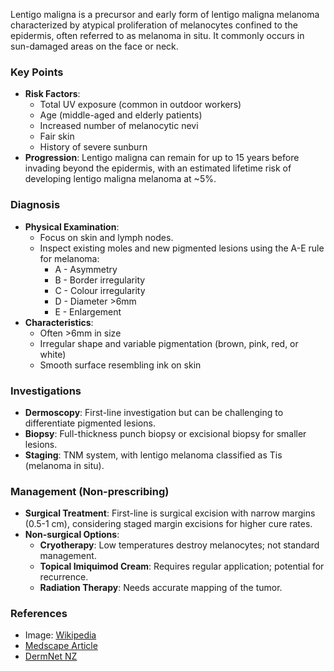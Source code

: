 Lentigo maligna is a precursor and early form of lentigo maligna melanoma characterized by atypical proliferation of melanocytes confined to the epidermis, often referred to as melanoma in situ. It commonly occurs in sun-damaged areas on the face or neck.

### Key Points
- **Risk Factors**:
  - Total UV exposure (common in outdoor workers)
  - Age (middle-aged and elderly patients)
  - Increased number of melanocytic nevi
  - Fair skin
  - History of severe sunburn
- **Progression**: Lentigo maligna can remain for up to 15 years before invading beyond the epidermis, with an estimated lifetime risk of developing lentigo maligna melanoma at ~5%.

### Diagnosis
- **Physical Examination**:
  - Focus on skin and lymph nodes.
  - Inspect existing moles and new pigmented lesions using the A-E rule for melanoma:
    - A - Asymmetry
    - B - Border irregularity
    - C - Colour irregularity
    - D - Diameter >6mm
    - E - Enlargement
- **Characteristics**:
  - Often >6mm in size
  - Irregular shape and variable pigmentation (brown, pink, red, or white)
  - Smooth surface resembling ink on skin

### Investigations
- **Dermoscopy**: First-line investigation but can be challenging to differentiate pigmented lesions.
- **Biopsy**: Full-thickness punch biopsy or excisional biopsy for smaller lesions.
- **Staging**: TNM system, with lentigo melanoma classified as Tis (melanoma in situ).

### Management (Non-prescribing)
- **Surgical Treatment**: First-line is surgical excision with narrow margins (0.5-1 cm), considering staged margin excisions for higher cure rates. 
- **Non-surgical Options**:
  - **Cryotherapy**: Low temperatures destroy melanocytes; not standard management.
  - **Topical Imiquimod Cream**: Requires regular application; potential for recurrence.
  - **Radiation Therapy**: Needs accurate mapping of the tumor.

### References
- Image: [Wikipedia](https://commons.wikimedia.org/w/index.php?curid=17209733)
- [Medscape Article](https://emedicine.medscape.com/article/279839-overview#a4)
- [DermNet NZ](https://dermnetnz.org/topics/lentigo-maligna-and-lentigo-maligna-melanoma/#:~:text=Lentigo%20maligna%20is%20an%20early,particularly%20the%20nose%20and%20cheek.)